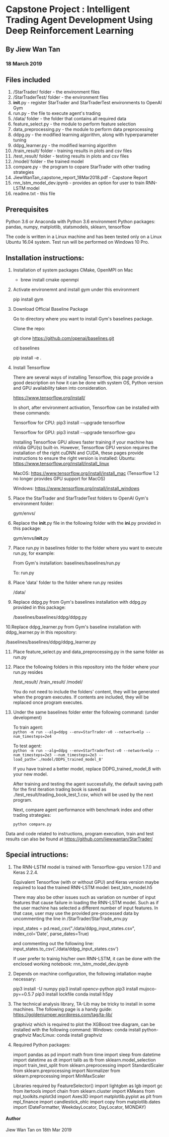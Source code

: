# Capstone Project : Intelligent Trading Agent Development Using Deep Reinforcement Learning
## By Jiew Wan Tan
### 18 March 2019

## Files included

1. /StarTrader/ folder - the environment files
2. /StarTraderTest/ folder - the environment files
3. __init__.py - register StarTrader and StarTraderTest environments to OpenAI Gym
4. run.py -  the file to execute agent's trading
5. /data/ folder - the folder that contains all required data
6. feature_select.py - the module to perform feature selection
7. data_preprocessing.py -  the module to perform data preprocessing
8. ddpg.py - the modified learning algorithm, along with hyperparameter tuning
9. ddpg_learner.py - the modified learning algorithm
10. /train_result/ folder - training results in plots and csv files
11. /test_result/ folder - testing results in plots and csv files
12. /model/ folder - the trained model
13. compare.py - the program to copare StarTrader with other trading strategies
14. JiewWanTan_capstone_report_18Mar2018.pdf - Capstone Report 
15. rnn_lstm_model_dev.ipynb - provides an option for user to train RNN-LSTM model
16. readme.txt - this file


## Prerequisites

Python 3.6 or Anaconda with Python 3.6 environment
Python packages: pandas, numpy, matplotlib, statsmodels, sklearn, tensorflow

The code is written in a Linux machine and has been tested only on a Linux Ubuntu 16.04 system.
Test run will be performed on Windows 10 Pro. 


## Installation instructions:


1. Installation of system packages CMake, OpenMPI on Mac

	- brew install cmake openmpi


2. Activate environemnt and install gym under this environment

	pip install gym

3. Download Official Baseline Package

    Go to directory where you want to install  Gym's baselines package.
	
	Clone the repo:

    git clone https://github.com/openai/baselines.git
	
    cd baselines
	
	pip install -e .

4. Install Tensorflow

    There are several ways of installing Tensorflow, this page provide a good description on how it can be done with system OS, Python version and GPU availability taken into consideration.

	https://www.tensorflow.org/install/

	In short, after environment activation, Tensorflow can be installed with these commands:

	Tensorflow for CPU: pip3 install --upgrade tensorflow

	Tensorflow for GPU: pip3 install --upgrade tensorflow-gpu

	Installing Tensorflow GPU allows faster training if your machine has nVidia GPU(s) built-in. However, Tensorflow GPU version requires the installation of the right cuDNN and CUDA, these pages provide instructions to ensure the right version is installed:
	Ubuntu: 
	https://www.tensorflow.org/install/install_linux

	MacOS: 
	https://www.tensorflow.org/install/install_mac (Tensorflow 1.2 no longer provides GPU support for MacOS) 

	Windows: 
	https://www.tensorflow.org/install/install_windows
	
5. Place the StarTrader and StarTraderTest folders to OpenAI Gym's environment folder: 

	gym/envs/
	
6. Replace the __init__.py file in the following folder with the __ini__.py provided in this package: 

	gym/envs/__init__.py

7. Place run.py in baselines folder to the folder where you want to execute run.py, for example:

   From Gym's installation: 
   baselines/baselines/run.py

   To: 
   run.py

8. Place 'data' folder to the folder where run.py resides

   /data/
   
9. Replace ddpg.py from Gym's baselines installation with ddpg.py provided in this package:

   /baselines/baselines/ddpg/ddpg.py

10.Replace ddpg_learner.py from Gym's baseline installation with ddpg_learner.py in this repository:

   /baselines/baselines/ddpg/ddpg_learner.py

11. Place feature_select.py and data_preprocessing.py in the same folder as run.py

12. Place the following folders in this repository into the folder where your run.py resides

	/test_result/ 
	/train_result/ 
	/model/

    You do not need to include the folders' content, they will be generated when the program executes. If contents are included, they will be replaced once program executes.

10. Under the same baselines folder enter the following command:  (under development)

	To train agent: <br />
	`python -m run --alg=ddpg --env=StarTrader-v0 --network=mlp --num_timesteps=2e4`

	To test agent: <br />
	`python -m run --alg=ddpg --env=StarTraderTest-v0 --network=mlp --num_timesteps=2e3 --num_timesteps=2e3 --load_path='./model/DDPG_trained_model_8'`
	
	If you have trained a better model, replace DDPG_trained_model_8 with your new model.
	
	After training and testing the agent successfully, the default saving path for the first iteration trading book is saved as ./test_result/trading_book_test_1.csv, which will be used by the next program. 

	Next, compare agent performance with benchmark index and other trading strategies: <br />

	`python compare.py`
	

Data and code related to instructions, program execution, train and test results can also be found at https://github.com/jiewwantan/StarTrader/

## Special intructions: 

1. The RNN-LSTM model is trained with Tensorflow-gpu version 1.7.0 and Keras 2.2.4. 

	Equivalent Tensorflow (with or without GPU) and Keras version maybe required to load the trained RNN-LSTM model:
	best_lstm_model.h5

	There may also be other issues such as variation on number of input features that cause failure in loading the RNN-LSTM model. 
	Such as if the user machine has selected a different number of input features. In that case, user may use the provided pre-processed data by uncommenting the line in /StarTrader/StarTrade_env.py

	input_states = pd.read_csv("./data/ddpg_input_states.csv", index_col='Date', parse_dates=True)

	and commenting out the following line: 
	input_states.to_csv('./data/ddpg_input_states.csv')

	If user prefer to trainig his/her own RNN-LSTM, it can be done with the enclosed working notebook: rnn_lstm_model_dev.ipynb 


2. Depends on machine configuration, the following intallation maybe necessary: 

	pip3 install -U numpy
	pip3 install opencv-python
	pip3 install mujoco-py==0.5.7
	pip3 install lockfile
	conda install h5py

	
3. The technical analysis library, TA-Lib may be tricky to install in some machines. The following page is a handy guide: 
	https://goldenjumper.wordpress.com/tag/ta-lib/

	graphiviz which is required to plot the XGBoost tree diagram, can be installed with the following command: 
	Windows: 
	conda install python-graphviz
	Mac/Linux: 
	conda install graphviz


4. Required Python packages: 

	import pandas as pd
	import math
	from time import sleep
	from datetime import datetime as dt
	import talib as tb
	from sklearn.model_selection import train_test_split
	from sklearn.preprocessing import StandardScaler
	from sklearn.preprocessing import Normalizer
	from sklearn.preprocessing import MinMaxScaler

	Libraries required by FeatureSelector()
	import lightgbm as lgb
	import gc
	from itertools import chain
	from sklearn.cluster import KMeans
	from mpl_toolkits.mplot3d import Axes3D
	import matplotlib.pyplot as plt
	from mpl_finance import candlestick_ohlc
	import copy
	from matplotlib.dates import (DateFormatter, WeekdayLocator, DayLocator, MONDAY)


#### Author
Jiew Wan Tan on 18th Mar 2019

